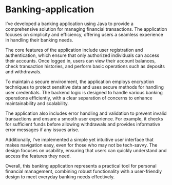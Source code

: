 # Banking-application
I’ve developed a banking application using Java to provide a comprehensive solution for managing financial transactions. The application focuses on simplicity and efficiency, offering users a seamless experience in handling their banking needs.

The core features of the application include user registration and authentication, which ensure that only authorized individuals can access their accounts. Once logged in, users can view their account balances, check transaction histories, and perform basic operations such as deposits and withdrawals.

To maintain a secure environment, the application employs encryption techniques to protect sensitive data and uses secure methods for handling user credentials. The backend logic is designed to handle various banking operations efficiently, with a clear separation of concerns to enhance maintainability and scalability.

The application also includes error handling and validation to prevent invalid transactions and ensure a smooth user experience. For example, it checks for sufficient funds before allowing withdrawals and provides informative error messages if any issues arise.

Additionally, I’ve implemented a simple yet intuitive user interface that makes navigation easy, even for those who may not be tech-savvy. The design focuses on usability, ensuring that users can quickly understand and access the features they need.

Overall, this banking application represents a practical tool for personal financial management, combining robust functionality with a user-friendly design to meet everyday banking needs effectively.


